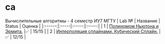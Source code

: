 # ca
Вычислительные алгоритмы - 4 семестр ИУ7 МГТУ
| Lab № | Название | Status | Оценка |
|:------:|:-----|:-----:|:-----:|
| 1 | [Полиномом Ньютона и Эрмита.](https://github.com/Ratwe/ca/tree/main/lab_01) |:white_check_mark: | 15/15 |
| 2 | [Интерполяция сплайнами. Кубический Сплайн.](https://github.com/Ratwe/ca/tree/main/lab_02) |:white_check_mark: | 12/15 |

